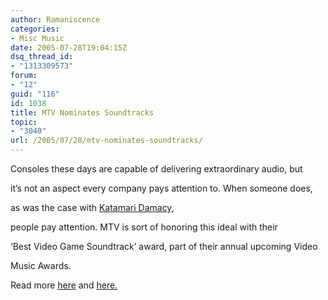 ```yaml
---
author: Ramaniscence
categories:
- Misc Music
date: 2005-07-28T19:04:15Z
dsq_thread_id:
- "1313309573"
forum:
- "12"
guid: "116"
id: 1038
title: MTV Nominates Soundtracks
topic:
- "3040"
url: /2005/07/28/mtv-nominates-soundtracks/
---
```


Consoles these days are capable of delivering extraordinary audio, but
  
it&#8217;s not an aspect every company pays attention to. When someone does,
  
as was the case with [Katamari Damacy](http://www.1up.com/do/gameOverview?cId=2019527),
  
people pay attention. MTV is sort of honoring this ideal with their
  
&#8216;Best Video Game Soundtrack&#8217; award, part of their annual upcoming Video
  
Music Awards.

Read more <a href="http://www.1up.com/do/newsStory?cId=3142356" target="_blank">here</a> and <a href="http://www.joystiq.com/entry/1234000680052209/" target="_blank">here.</a>